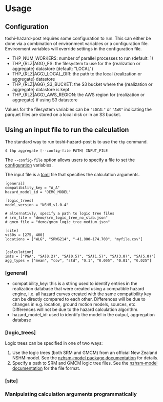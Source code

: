 # Usage

## Configuration

toshi-hazard-post requires some configuration to run. This can either be done via a combination of environment variables or a configuration file. Environment variables will override settings in the configuration file.

- THP_NUM_WORKERS: number of parallel processes to run (default: 1)
- THP_{RLZ|AGG}_FS: the filesystem to use for the {realization or aggregate} datastore (default: "LOCAL")
- THP_{RLZ|AGG}_LOCAL_DIR: the path to the local {realization or aggregate} datastore
- THP_{RLZ|AGG}_S3_BUCKET: the S3 bucket where the {realization or aggregate} datastore is kept
- THP_{RLZ|AGG}_AWS_REGION: the AWS region for {realization or aggregate} if using S3 datastore

Values for the filesystem variables can be `"LOCAL"` or `"AWS"` indicating the parquet files are stored on a local disk or in an S3 bucket.

## Using an input file to run the calculation

The standard way to run toshi-hazard-post is to use the `thp` command.

```console
$ thp aggregate [--config-file PATH] INPUT_FILE
```
The `--config-file` option allows users to specify a file to set the [configuration](#Configuration) variables.

The input file is a [toml](https://toml.io/en/) file that specifies the calculation arguments. 

```
[general]
compatibility_key = "A_A"
hazard_model_id = "DEMO_MODEL"

[logic_trees]
model_version = "NSHM_v1.0.4"

# alternativly, specify a path to logic tree files
# srm_file = "demo/srm_logic_tree_no_slab.json"
# gmcm_file = "demo/gmcm_logic_tree_medium.json"

[site]
vs30s = [275, 400]
locations = ["WLG", "SRWG214", "-41.000~174.700", "myfile.csv"]


[calculation]
imts = ["PGA", "SA(0.2)", "SA(0.5)", "SA(1.5)", "SA(3.0)", "SA(5.0)"]
agg_types = ["mean", "cov", "std", "0.1", "0.005", "0.01", "0.025"]
```

### [general]

- compatibility_key: this is a string used to identify entries in the realization database that were created using a compatible hazard engine, i.e. all hazard curves created with the same compatibility key can be directly compared to each other. Differences will be due to changes in e.g. location, ground motion models, sources, etc. Differences will not be due to the hazard calculation algorithm. 
- hazard_model_id: used to identify the model in the output, aggregation database

### [logic_trees]
Logic trees can be specified in one of two ways:

1. Use the logic trees (both SRM and GMCM) from an official New Zealand NSHM model. See the [nzhsm-model package documentation](https://gns-science.github.io/nzshm-model/usage/) for details.
2. Specify a path to SRM and GMCM logic tree files. See the [nzhsm-model documentation](https://gns-science.github.io/nzshm-model/file-format/) for the file format.

### [site]

### Manipulating calculation arguments programmatically